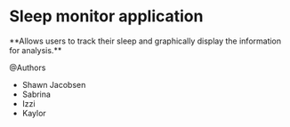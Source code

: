 <h1>Sleep monitor application</h1>
**Allows users to track their sleep and graphically display the information for analysis.**

@Authors
* Shawn Jacobsen
* Sabrina
* Izzi
* Kaylor
